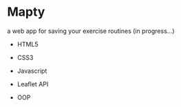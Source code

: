 # Mapty

a web app for saving your exercise routines (in progress...)

- HTML5

- CSS3

- Javascript

- Leaflet API

- OOP
